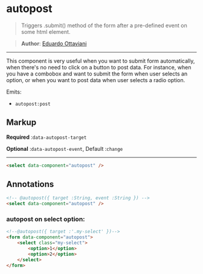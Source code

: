 # autopost

> Triggers .submit() method of the form after a pre-defined event on some html element.

>**Author**: [Eduardo Ottaviani](//github.com/Javiani)

---

This component is very useful when you want to submit form automatically, when there's no need to click on a button to post data. For instance, when you have a combobox and want to submit the form when user selects an option, or when you want to post data when user selects a radio option.


Emits:

- `autopost:post`

## Markup

**Required** :`data-autopost-target`

**Optional** :`data-autopost-event`, Default :`change`

---

```html
<select data-component="autopost" />
```

## Annotations

```html
<!-- @autopost({ target :String, event :String }) -->
<select data-component="autopost" />
```

### autopost on select option:

```html
<!--@autopost({ target :'.my-select' })-->
<form data-component="autopost">
    <select class="my-select">
        <option>1</option>
        <option>2</option>
    </select>
</form>
```
